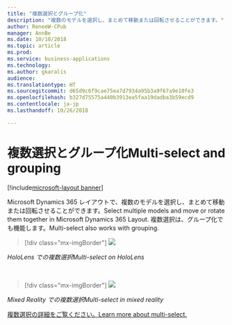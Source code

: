 ```yaml
---
title: "複数選択とグループ化"
description: "複数のモデルを選択し、まとめて移動または回転させることができます。"
author: ReneeW-CPub
manager: AnnBe
ms.date: 10/10/2018
ms.topic: article
ms.prod: 
ms.service: business-applications
ms.technology: 
ms.author: gkaralis
audience: 
ms.translationtype: HT
ms.sourcegitcommit: d65d9c6f9cae75ea7d7934a95b3a9f67a9e10fe3
ms.openlocfilehash: b327d75575a440b3913ea5faa19dadba3b59ecd9
ms.contentlocale: ja-jp
ms.lasthandoff: 10/26/2018

---
```


# <a name="multi-select-and-grouping"></a><span data-ttu-id="7a694-103">複数選択とグループ化</span><span class="sxs-lookup"><span data-stu-id="7a694-103">Multi-select and grouping</span></span>

[!include[microsoft-layout banner](../includes/microsoft-layout.md)]

<span data-ttu-id="7a694-104">Microsoft Dynamics 365 レイアウトで、複数のモデルを選択し、まとめて移動または回転させることができます。</span><span class="sxs-lookup"><span data-stu-id="7a694-104">Select multiple models and move or rotate them together in Microsoft Dynamics 365 Layout.</span></span> <span data-ttu-id="7a694-105">複数選択は、グループ化でも機能します。</span><span class="sxs-lookup"><span data-stu-id="7a694-105">Multi-select also works with grouping.</span></span>

> [!div class="mx-imgBorder"]
> ![](media/2585eb0568249a61a5d349584e82442f.jpg)

<span data-ttu-id="7a694-106">*HoloLens での複数選択*</span><span class="sxs-lookup"><span data-stu-id="7a694-106">*Multi-select on HoloLens*</span></span>

<br>

> [!div class="mx-imgBorder"]
> ![](media/b013bf0a5f5b5d1662cd44253469bfa2.jpg)

<span data-ttu-id="7a694-107">*Mixed Reality での複数選択*</span><span class="sxs-lookup"><span data-stu-id="7a694-107">*Multi-select in mixed reality*</span></span>


[<span data-ttu-id="7a694-108">複数選択の詳細をご覧ください。</span><span class="sxs-lookup"><span data-stu-id="7a694-108">Learn more about multi-select.</span></span>](https://docs.microsoft.com/dynamics365/mixed-reality/layout/user-guide)


